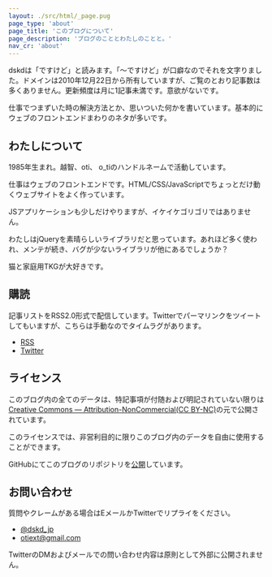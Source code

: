 ```yaml
---
layout: ./src/html/_page.pug
page_type: 'about'
page_title: 'このブログについて'
page_description: 'ブログのこととわたしのことと。'
nav_cr: 'about'
---
```

dskdは「ですけど」と読みます。「〜ですけど」が口癖なのでそれを文字りました。ドメインは2010年12月22日から所有していますが、ご覧のとおり記事数は多くありません。更新頻度は月に1記事未満です。意欲がないです。

仕事でつまずいた時の解決方法とか、思いついた何かを書いています。基本的にウェブのフロントエンドまわりのネタが多いです。

## わたしについて

1985年生まれ。越智、oti、 o_tiのハンドルネームで活動しています。

仕事はウェブのフロントエンドです。HTML/CSS/JavaScriptでちょっとだけ動くウェブサイトをよく作っています。

JSアプリケーションも少しだけやりますが、イケイケゴリゴリではありません。

わたしはjQueryを素晴らしいライブラリだと思っています。あれほど多く使われ、メンテが続き、バグが少ないライブラリが他にあるでしょうか？

猫と家庭用TKGが大好きです。

## 購読

記事リストをRSS2.0形式で配信しています。Twitterでパーマリンクをツイートしてもいますが、こちらは手動なのでタイムラグがあります。

- [RSS](/feed)
- [Twitter](https://twitter.com/dskd_jp)

## ライセンス

このブログ内の全てのデータは、特記事項が付随および明記されていない限りは[Creative Commons — Attribution-NonCommercial(CC BY-NC)](http://creativecommons.org/licenses/by-nc/4.0/)の元で公開されています。

このライセンスでは、非営利目的に限りこのブログ内のデータを自由に使用することができます。

GitHubにてこのブログのリポジトリを[公開](https://github.com/oti/dskd)しています。

## お問い合わせ

質問やクレームがある場合はEメールかTwitterでリプライをください。

- [@dskd_jp](https://twitter.com/dskd_jp)
- [otiext@gmail.com](mailto:otiext@gmail.com)

TwitterのDMおよびメールでの問い合わせ内容は原則として外部に公開されません。
